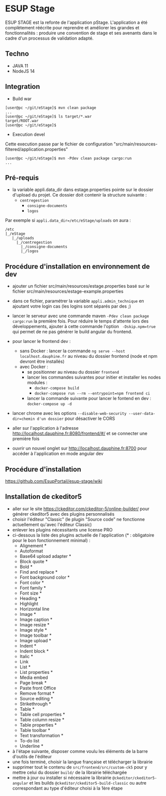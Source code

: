 # ESUP Stage

ESUP STAGE est la refonte de l'application pStage. L'application a été complètement réécrite pour reprendre et améliorer les grandes et fonctionnalités : produire une convention de stage et ses avenants dans le cadre d'un processus de validation adapté. 

## Techno

* JAVA 11
* NodeJS 14


## Integration

* Build war

~~~shell
[user@pc ~/git/eStage]$ mvn clean package
...
[user@pc ~/git/eStage]$ ls target/*.war
target/ROOT.war
[user@pc ~/git/eStage]$ 
~~~

* Execution devel

Cette execution passe par le fichier de configuration "src/main/resources-filtered/application.properties"

~~~shell
[user@pc ~/git/eStage]$ mvn -Pdev clean package cargo:run
...
~~~

## Pré-requis

* la variable appli.data_dir dans estage.properties pointe sur le dossier d'upload du projet. Ce dossier doit contenir la structure suivante :
  * `centregestion`
    * `consigne-documents`
    * `logos`

Par exemple si `appli.data_dir=/etc/eStage/uploads` on aura :
```
/etc
|_/eStage
   |_/uploads
     |_/centregestion
       |_/consigne-documents
       |_/logos
```

## Procédure d'installation en environnement de dev

* ajouter un fichier src/main/resources/estage.properties basé sur le fichier src/main/resources/estage-example.properties 

* dans ce fichier, paramétrer la variable `appli.admin_technique` en ajoutant votre login cas (les logins sont séparés par des ;)
* lancer le serveur avec une commande maven `-Pdev clean package cargo:run` la première fois. Pour réduire le temps d'attente lors des développements, ajouter à cette commande l'option ` -Dskip.npm=true` qui permet de ne pas générer le build angular du frontend.
* pour lancer le frontend dev :
  * sans Docker : lancer la commande `ng serve --host localhost.dauphine.fr` au niveau du dossier frontend (node et npm devront être installés)
  * avec Docker :
    * se positionner au niveau du dossier `frontend`
    * lancer les commandes suivantes pour initier et installer les nodes modules :
      * `docker-compose build`
      * `docker-compose run --rm --entrypoint=npm frontend ci`
    * lancer la commande suivante pour lancer le fontend en dev : `docker-compose up -d`
* lancer chrome avec les options `--disable-web-security --user-data-dir=chemin d'un dossier` pour désactiver le CORS
* aller sur l'application à l'adresse http://localhost.dauphine.fr:8080/frontend/#/ et se connecter une première fois
* ouvrir un nouvel onglet sur http://localhost.dauphine.fr:8700 pour accéder à l'application en mode angular dev

## Procédure d'installation

https://github.com/EsupPortail/esup-stage/wiki

## Installation de ckeditor5

* aller sur le site https://ckeditor.com/ckeditor-5/online-builder/ pour générer ckeditor5 avec des plugins personnalisés
* choisir l'éditeur "Classic" (le plugin "Source code" ne fonctionne actuellement qu'avec l'éditeur Classic)
* enlever les plugins nécessitants une license PRO
* ci-dessous la liste des plugins actuelle de l'application (* : obligatoire pour le bon fonctionnement minimal) :
  * Alignement *
  * Autoformat
  * Base64 upload adapter *
  * Block quote *
  * Bold *
  * Find and replace *
  * Font background color *
  * Font color * 
  * Font family *
  * Font size *
  * Heading *
  * Highlight
  * Horizontal line
  * Image *
  * Image caption *
  * Image resize *
  * Image style *
  * Image toolbar *
  * Image upload *
  * Indent *
  * Indent block *
  * Italic *
  * Link
  * List *
  * List properties *
  * Media embed
  * Page break *
  * Paste front Office
  * Remove format *
  * Source editing *
  * Strikethrough *
  * Table *
  * Table cell properties *
  * Table column resize *
  * Table properties *
  * Table toolbar *
  * Text transformation *
  * To-do list
  * Underline *
* à l'étape suivante, disposer comme voulu les éléments de la barre d'outils de l'éditeur
* une fois terminé, choisir la langue française et télécharger la librairie
* supprimer tout le contenu de `src/frontend/src/custom-ck5` pour y mettre celui du dossier `build/` de la librairie téléchargée
* mettre à jour ou installer si nécessaire la librairie `@ckeditor/ckeditor5-angular` et les builds `@ckeditor/ckeditor5-build-classic` ou autre correspondant au type d'éditeur choisi à la 1ère étape
